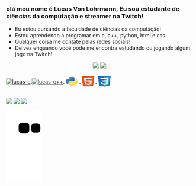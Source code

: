 ### olá meu nome é Lucas Von Lohrmann, Eu sou estudante de ciências da computação e streamer na Twitch!

- Eu estou cursando a faculdade de ciências da computação!
- Estou aprendendo a programar em c, c++, python, html e css.
- Qualquer coisa me contate pelas redes sociais! 
- De vez enquando você pode me encontra estudando ou jogando algum jogo na Twitch!


<div align="center">
  <a href="https://github.com/TheVonLohrmann">
  <img height="180em" src="https://github-readme-stats.vercel.app/api?username=TheVonLohrmann&show_icons=true&theme=dark&include_all_commits=true&count_private=true"/>
  <img height="180em" src="https://github-readme-stats.vercel.app/api/top-langs/?username=TheVonLohrmann&layout=compact&langs_count=7&theme=dark"/>
</div>

<div style="display: inline_block"><br>
  <img align="center" alt="lucas-c" height="30" width="40" src="https://cdn.jsdelivr.net/gh/devicons/devicon/icons/c/c-original.svg">
  <img align="center" alt="lucas-c++" height="30" width="40" src="https://cdn.jsdelivr.net/gh/devicons/devicon/icons/cplusplus/cplusplus-original.svg">
  <img align="center" alt="lucas-Python" height="30" width="40" src="https://raw.githubusercontent.com/devicons/devicon/master/icons/python/python-original.svg">
  <img align="center" alt="Rafa-HTML" height="30" width="40" src="https://raw.githubusercontent.com/devicons/devicon/master/icons/html5/html5-original.svg">
  <img align="center" alt="Rafa-CSS" height="30" width="40" src="https://raw.githubusercontent.com/devicons/devicon/master/icons/css3/css3-original.svg">
</div>

##  

<div>

  <a href="https://instagram.com/zerothepumpking" target="_blank"><img src="https://img.shields.io/badge/-Instagram-%23E4405F?style=for-the-badge&logo=instagram&logoColor=white" target="_blank"></a>
 	<a href="https://www.twitch.tv/zerothepumpking" target="_blank"><img src="https://img.shields.io/badge/Twitch-9146FF?style=for-the-badge&logo=twitch&logoColor=white" target="_blank"></a>
  <a href = "mailto:lucasvon120500@gmail.com"><img src="https://img.shields.io/badge/-Gmail-%23333?style=for-the-badge&logo=gmail&logoColor=white" target="_blank"></a>

  ![Snake animation](https://github.com/TheVonLohrmann/TheVonLohrmann/blob/output/github-contribution-grid-snake.svg)
</div>
          
